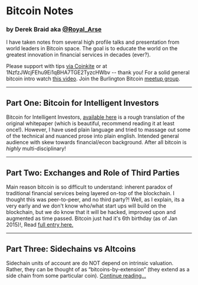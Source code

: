 # Bitcoin Notes
### by Derek Braid aka [@Royal_Arse][1]



I have taken notes from several high profile talks and presentation from world leaders in Bitcoin space.  The goal is to educate the world on the greatest innovation in financial services in decades (ever?).

Please support with tips [via Coinkite][7] or at 1NzfzJWcjFEhu9Ei1qBHA7TGE2TyzcHWbv -- thank you!  For a solid general bitcoin intro watch [this video][4].  Join the Burlington Bitcoin [meetup group][6].

-----------------
Part One: Bitcoin for Intelligent Investors
-----------------

Bitcoin for Intelligent Investors, [available here][2]  is a rough translation of the original whitepaper (which is beautiful, recommend reading it at least once!).  However, I have used plain language and tried to massage out some of the technical and nuanced prose into plain english. Intended general audience with skew towards financial/econ background.  After all bitcoin is *highly* multi-disciplinary!

-----------------
Part Two: Exchanges and Role of Third Parties
-----------------

Main reason bitcoin is so difficult to understand: inherent paradox of traditional financial services being layered on-top of the blockchain.  I thought this was peer-to-peer, and no third party?! Well, as I explain, its a very early and we don't know who/what start ups will build on the blockchain, but we do know that it will be hacked, improved upon and augmented as time passed.  Bitcoin just had it's 6th birthday (as of Jan 2015)!, Read [full entry here.][3]

-----------------
Part Three: Sidechains vs Altcoins 
-----------------

Sidechain units of account are do NOT depend on intrinsic valuation.  Rather, they can be thought of as “bitcoins-by-extension” (they extend as a side chain from some particular coin).  [Continue reading...][5]  



[1]: https://twitter.com/Royal_Arse
[2]: https://github.com/DeBraid/bitcoin-notes/blob/master/btc-for-intelligent-investors.md
[3]: https://github.com/DeBraid/bitcoin-notes/blob/master/bitcoin-exchanges.md
[4]: https://www.youtube.com/watch?v=l9jOJk30eQs
[5]: https://github.com/DeBraid/bitcoin-notes/blob/master/sidechains.md
[6]: http://www.meetup.com/Burlington-Bitcoin/
[7]: https://coinkite.com/u/Burlington_Bitcoin/send?cct=BTC